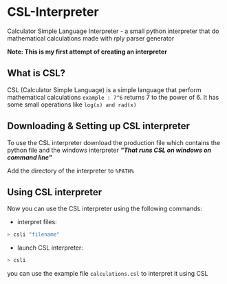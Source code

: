 # CSL-Interpreter
Calculator Simple Language Interpreter - a small python interpreter that do mathematical calculations made with rply parser generator

**Note: This is my first attempt of creating an interpreter**

## What is CSL?
CSL (Calculator Simple Language) is a simple language that perform mathematical calculations `example : 7^6` returns 7 to the power of 6. It has some small operations like `log(x) and rad(x)`

## Downloading & Setting up CSL interpreter
To use the CSL interpreter download the production file which contains the python file and the windows interpreter ***"That runs CSL on windows on command line"*** 

Add the directory of the interpreter to  `%PATH%` 

## Using CSL interpreter
Now you can use the CSL interpreter using the following commands:

- interpret files:
```bash
> csli "filename"
```

- launch CSL interpreter:
```bash
> csli
```
you can use the example file `calculations.csl` to interpret it using CSL
